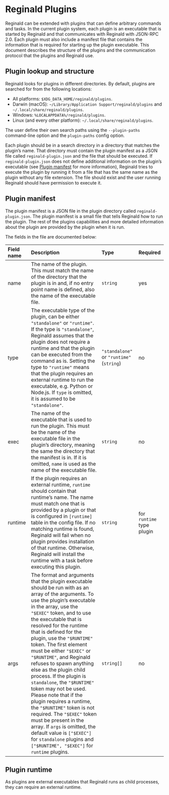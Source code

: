 # Reginald Plugins

Reginald can be extended with plugins that can define arbitrary commands and
tasks. In the current plugin system, each plugin is an executable that is
started by Reginald and that communicates with Reginald with JSON-RPC 2.0. Each
plugin must also include a manifest file that contains the information that is
required for starting up the plugin executable. This document describes the
structure of the plugins and the communication protocol that the plugins and
Reginald use.

## Plugin lookup and structure

Reginald looks for plugins in different directories. By default, plugins are
searched for from the following locations:

- All platforms: `$XDG_DATA_HOME/reginald/plugins`.
- Darwin (macOS): `~/Library/Application Support/reginald/plugins` and
  `~/.local/share/reginald/plugins`.
- Windows: `%LOCALAPPDATA%/reginald/plugins`.
- Linux (and every other platform): `~/.local/share/reginald/plugins`.

The user define their own search paths using the `--plugin-paths` command-line
option and the `plugin-paths` config option.

Each plugin should be in a search directory in a directory that matches the
plugin’s name. That directory must contain the plugin manifest as a JSON file
called `reginald-plugin.json` and the file that should be executed. If
`reginald-plugin.json` does not define additional information on the plugin’s
executable (see [Plugin manifest](#plugin-manifest) for more information),
Reginald tries to execute the plugin by running it from a file that has the same
name as the plugin without any file extension. The file should exist and the
user running Reginald should have permission to execute it.

## Plugin manifest

The plugin manifest is a JSON file in the plugin directory called
`reginald-plugin.json`. The plugin manifest is a small file that tells Reginald
how to run the plugin. The rest of the plugins capabilities and more detailed
information about the plugin are provided by the plugin when it is run.

The fields in the file are documented below:

| Field name | Description                                                                                                                                                                                                                                                                                                                                                                                                                                                                                                                                                                                                                                                                                                                                                                                   | Type                                     | Required                  |
| :--------- | :-------------------------------------------------------------------------------------------------------------------------------------------------------------------------------------------------------------------------------------------------------------------------------------------------------------------------------------------------------------------------------------------------------------------------------------------------------------------------------------------------------------------------------------------------------------------------------------------------------------------------------------------------------------------------------------------------------------------------------------------------------------------------------------------- | :--------------------------------------- | :------------------------ |
| name       | The name of the plugin. This must match the name of the directory that the plugin is in and, if no entry point name is defined, also the name of the executable file.                                                                                                                                                                                                                                                                                                                                                                                                                                                                                                                                                                                                                         | `string`                                 | yes                       |
| type       | The executable type of the plugin, can be either `"standalone"` or `"runtime"`. If the type is `"standalone"`, Reginald assumes that the plugin does not require a runtime and that the plugin can be executed from the command as is. Setting the type to `"runtime"` means that the plugin requires an external runtime to run the executable, e.g. Python or Node.js. If `type` is omitted, it is assumed to be `"standalone"`.                                                                                                                                                                                                                                                                                                                                                            | `"standalone"` or `"runtime"` (`string`) | no                        |
| exec       | The name of the executable that is used to run the plugin. This must be the name of the executable file in the plugin’s directory, meaning the same the directory that the manifest is in. If it is omitted, `name` is used as the name of the executable file.                                                                                                                                                                                                                                                                                                                                                                                                                                                                                                                               | `string`                                 | no                        |
| runtime    | If the plugin requires an external runtime, `runtime` should contain that runtime’s name. The name must match one that is provided by a plugin or that is configured in `[runtime]` table in the config file. If no matching runtime is found, Reginald will fail when no plugin provides installation of that runtime. Otherwise, Reginald will install the runtime with a task before executing this plugin.                                                                                                                                                                                                                                                                                                                                                                                | `string`                                 | for `runtime` type plugin |
| args       | The format and arguments that the plugin executable should be run with as an array of the arguments. To use the plugin’s executable in the array, use the `"$EXEC"` token, and to use the executable that is resolved for the runtime that is defined for the plugin, use the `"$RUNTIME"` token. The first element must be either `"$EXEC"` or `"$RUNTIME"`, and Reginald refuses to spawn anything else as the plugin child process. If the plugin is `standalone`, the `"$RUNTIME"` token may not be used. Please note that if the plugin requires a runtime, the `"$RUNTIME"` token is not required. The `"$EXEC"` token must be present in the array. If `args` is omitted, the default value is `["$EXEC"]` for `standalone` plugins and `["$RUNTIME", "$EXEC"]` for `runtime` plugins. | `string[]`                               | no                        |

## Plugin runtime

As plugins are external executables that Reginald runs as child processes, they
can require an external runtime.
